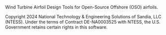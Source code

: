 Wind Turbine Airfoil Design Tools for Open-Source Offshore (OSO) airfoils.

Copyright 2024 National Technology & Engineering Solutions of Sandia, LLC (NTESS). Under the terms of Contract DE-NA0003525 with NTESS, the U.S. Government retains certain rights in this software.
